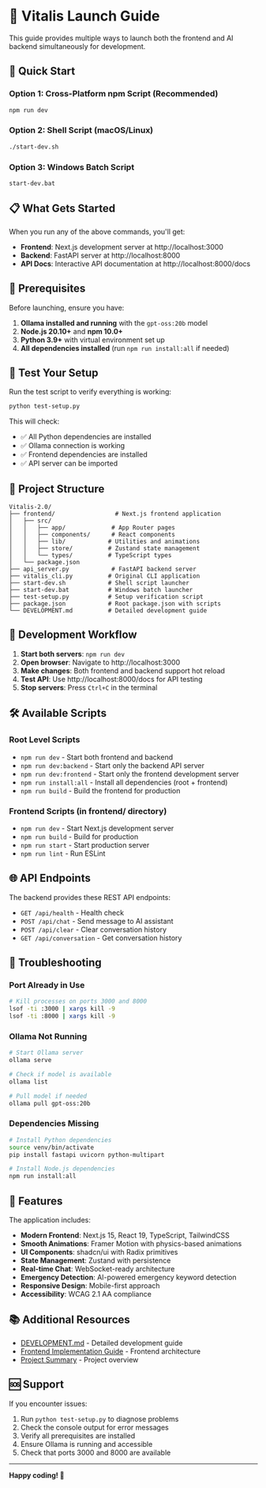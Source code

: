 # 🚀 Vitalis Launch Guide

This guide provides multiple ways to launch both the frontend and AI backend simultaneously for development.

## 🎯 Quick Start

### Option 1: Cross-Platform npm Script (Recommended)

```bash
npm run dev
```

### Option 2: Shell Script (macOS/Linux)

```bash
./start-dev.sh
```

### Option 3: Windows Batch Script

```batch
start-dev.bat
```

## 📋 What Gets Started

When you run any of the above commands, you'll get:

- **Frontend**: Next.js development server at http://localhost:3000
- **Backend**: FastAPI server at http://localhost:8000
- **API Docs**: Interactive API documentation at http://localhost:8000/docs

## 🔧 Prerequisites

Before launching, ensure you have:

1. **Ollama installed and running** with the `gpt-oss:20b` model
2. **Node.js 20.10+** and **npm 10.0+**
3. **Python 3.9+** with virtual environment set up
4. **All dependencies installed** (run `npm run install:all` if needed)

## 🧪 Test Your Setup

Run the test script to verify everything is working:

```bash
python test-setup.py
```

This will check:

- ✅ All Python dependencies are installed
- ✅ Ollama connection is working
- ✅ Frontend dependencies are installed
- ✅ API server can be imported

## 📁 Project Structure

```
Vitalis-2.0/
├── frontend/                 # Next.js frontend application
│   ├── src/
│   │   ├── app/             # App Router pages
│   │   ├── components/      # React components
│   │   ├── lib/            # Utilities and animations
│   │   ├── store/          # Zustand state management
│   │   └── types/          # TypeScript types
│   └── package.json
├── api_server.py            # FastAPI backend server
├── vitalis_cli.py          # Original CLI application
├── start-dev.sh            # Shell script launcher
├── start-dev.bat           # Windows batch launcher
├── test-setup.py           # Setup verification script
├── package.json            # Root package.json with scripts
└── DEVELOPMENT.md          # Detailed development guide
```

## 🔄 Development Workflow

1. **Start both servers**: `npm run dev`
2. **Open browser**: Navigate to http://localhost:3000
3. **Make changes**: Both frontend and backend support hot reload
4. **Test API**: Use http://localhost:8000/docs for API testing
5. **Stop servers**: Press `Ctrl+C` in the terminal

## 🛠️ Available Scripts

### Root Level Scripts

- `npm run dev` - Start both frontend and backend
- `npm run dev:backend` - Start only the backend API server
- `npm run dev:frontend` - Start only the frontend development server
- `npm run install:all` - Install all dependencies (root + frontend)
- `npm run build` - Build the frontend for production

### Frontend Scripts (in frontend/ directory)

- `npm run dev` - Start Next.js development server
- `npm run build` - Build for production
- `npm run start` - Start production server
- `npm run lint` - Run ESLint

## 🌐 API Endpoints

The backend provides these REST API endpoints:

- `GET /api/health` - Health check
- `POST /api/chat` - Send message to AI assistant
- `POST /api/clear` - Clear conversation history
- `GET /api/conversation` - Get conversation history

## 🐛 Troubleshooting

### Port Already in Use

```bash
# Kill processes on ports 3000 and 8000
lsof -ti :3000 | xargs kill -9
lsof -ti :8000 | xargs kill -9
```

### Ollama Not Running

```bash
# Start Ollama server
ollama serve

# Check if model is available
ollama list

# Pull model if needed
ollama pull gpt-oss:20b
```

### Dependencies Missing

```bash
# Install Python dependencies
source venv/bin/activate
pip install fastapi uvicorn python-multipart

# Install Node.js dependencies
npm run install:all
```

## 🎨 Features

The application includes:

- **Modern Frontend**: Next.js 15, React 19, TypeScript, TailwindCSS
- **Smooth Animations**: Framer Motion with physics-based animations
- **UI Components**: shadcn/ui with Radix primitives
- **State Management**: Zustand with persistence
- **Real-time Chat**: WebSocket-ready architecture
- **Emergency Detection**: AI-powered emergency keyword detection
- **Responsive Design**: Mobile-first approach
- **Accessibility**: WCAG 2.1 AA compliance

## 📚 Additional Resources

- [DEVELOPMENT.md](./DEVELOPMENT.md) - Detailed development guide
- [Frontend Implementation Guide](./FRONTEND_IMPLEMENTATION_GUIDE.md) - Frontend architecture
- [Project Summary](./PROJECT_SUMMARY.md) - Project overview

## 🆘 Support

If you encounter issues:

1. Run `python test-setup.py` to diagnose problems
2. Check the console output for error messages
3. Verify all prerequisites are installed
4. Ensure Ollama is running and accessible
5. Check that ports 3000 and 8000 are available

---

**Happy coding! 🎉**
